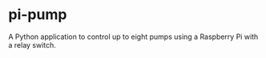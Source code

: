 # pi-pump
A Python application to control up to eight pumps using a Raspberry Pi with a relay switch.
